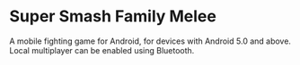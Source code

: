 # Super Smash Family Melee
A mobile fighting game for Android, for devices with Android 5.0 and above.
Local multiplayer can be enabled using Bluetooth.
